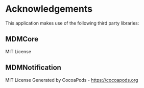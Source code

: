 # Acknowledgements
This application makes use of the following third party libraries:

## MDMCore

MIT License

## MDMNotification

MIT License
Generated by CocoaPods - https://cocoapods.org
